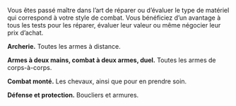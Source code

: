 ﻿---
id: subclass_mighty_expert_fr.md#artisanat
name: Artisanat
---
Vous êtes passé maître dans l’art de réparer ou d’évaluer le type de matériel qui correspond à votre style de combat. Vous bénéficiez d’un avantage à tous les tests pour les réparer, évaluer leur valeur ou même négocier leur prix d’achat.

**Archerie.** Toutes les armes à distance.

**Armes à deux mains, combat à deux armes, duel.** Toutes les armes de corps-à-corps.

**Combat monté.** Les chevaux, ainsi que pour en prendre soin.

**Défense et protection.** Boucliers et armures.

